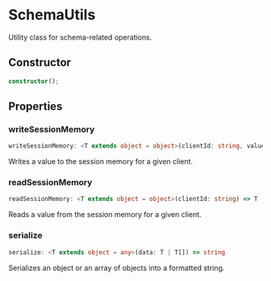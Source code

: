 # SchemaUtils

Utility class for schema-related operations.

## Constructor

```ts
constructor();
```

## Properties

### writeSessionMemory

```ts
writeSessionMemory: <T extends object = object>(clientId: string, value: T) => T
```

Writes a value to the session memory for a given client.

### readSessionMemory

```ts
readSessionMemory: <T extends object = object>(clientId: string) => T
```

Reads a value from the session memory for a given client.

### serialize

```ts
serialize: <T extends object = any>(data: T | T[]) => string
```

Serializes an object or an array of objects into a formatted string.
